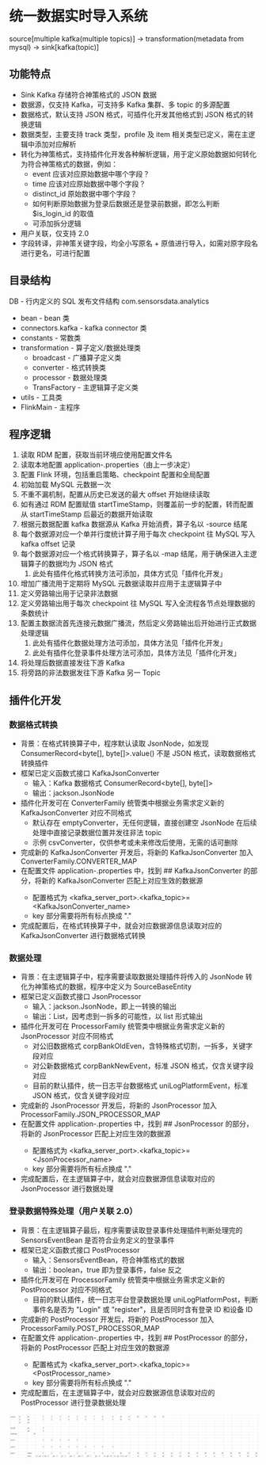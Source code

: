 # 统一数据实时导入系统

source[multiple kafka(multiple topics)]
-> transformation(metadata from mysql)
-> sink[kafka(topic)]

## 功能特点
- Sink Kafka 存储符合神策格式的 JSON 数据
- 数据源，仅支持 Kafka，可支持多 Kafka 集群、多 topic 的多源配置
- 数据格式，默认支持 JSON 格式，可插件化开发其他格式到 JSON 格式的转换逻辑
- 数据类型，主要支持 track 类型，profile 及 item 相关类型已定义，需在主逻辑中添加对应解析
- 转化为神策格式，支持插件化开发各种解析逻辑，用于定义原始数据如何转化为符合神策格式的数据，例如：
  - event 应该对应原始数据中哪个字段？
  - time 应该对应原始数据中哪个字段？
  - distinct_id 原始数据中哪个字段？
  - 如何判断原始数据为登录后数据还是登录前数据，即怎么判断 $is_login_id 的取值
  - 可添加拆分逻辑
- 用户关联，仅支持 2.0
- 字段转译，非神策关键字段，均全小写原名 + 原值进行导入，如需对原字段名进行更名，可进行配置


## 目录结构
DB - 行内定义的 SQL 发布文件结构
com.sensorsdata.analytics
- bean - bean 类
- connectors.kafka - kafka connector 类
- constants - 常数类
- transformation - 算子定义/数据处理类
  - broadcast - 广播算子定义类
  - converter - 格式转换类
  - processor - 数据处理类
  - TransFactory - 主逻辑算子定义类 
- utils - 工具类
- FlinkMain - 主程序

## 程序逻辑
1. 读取 RDM 配置，获取当前环境应使用配置文件名
2. 读取本地配置 application-<env>.properties（由上一步决定） 
3. 配置 Flink 环境，包括重启策略、checkpoint 配置和全局配置
4. 初始加载 MySQL 元数据一次 
5. 不重不漏机制，配置从历史已发送的最大 offset 开始继续读取 
6. 如有通过 RDM 配置赋值 startTimeStamp，则覆盖前一步的配置，转而配置从 startTimeStamp 后最近的数据开始读取 
7. 根据元数据配置 kafka 数据源从 Kafka 开始消费，算子名以 -source 结尾
8. 每个数据源对应一个单并行度统计算子用于每次 checkpoint 往 MySQL 写入 kafka offset 记录
9. 每个数据源对应一个格式转换算子，算子名以 -map 结尾，用于确保进入主逻辑算子的数据均为 JSON 格式
   1. 此处有插件化格式转换方法可添加，具体方式见「插件化开发」
10. 增加广播流用于定期将 MySQL 元数据读取并应用于主逻辑算子中 
11. 定义旁路输出用于记录非法数据 
12. 定义旁路输出用于每次 checkpoint 往 MySQL 写入全流程各节点处理数据的条数统计 
13. 配置主数据流首先连接元数据广播流，然后定义旁路输出后开始进行正式数据处理逻辑 
    1. 此处有插件化数据处理方法可添加，具体方法见「插件化开发」
    2. 此处有插件化登录事件处理方法可添加，具体方法见「插件化开发」
14. 将处理后数据直接发往下游 Kafka 
15. 将旁路的非法数据发往下游 Kafka 另一 Topic

## 插件化开发
### 数据格式转换
- 背景：在格式转换算子中，程序默认读取 JsonNode，如发现 ConsumerRecord<byte[], byte[]>.value() 不是 JSON 格式，读取数据格式转换插件
- 框架已定义函数式接口 KafkaJsonConverter
  - 输入：Kafka 数据格式 ConsumerRecord<byte[], byte[]>
  - 输出：jackson.JsonNode
- 插件化开发可在 ConverterFamily 统管类中根据业务需求定义新的 KafkaJsonConverter 对应不同格式
  - 默认存在 emptyConverter，无任何逻辑，直接创建空 JsonNode 在后续处理中直接记录数据位置并发往非法 topic
  - 示例 csvConverter，仅供参考或未来修改后使用，无需的话可删除
- 完成新的 KafkaJsonConverter 开发后，将新的 KafkaJsonConverter 加入 ConverterFamily.CONVERTER_MAP
- 在配置文件 application-<env>.properties 中，找到 ## KafkaJsonConverter 的部分，将新的 KafkaJsonConverter 匹配上对应生效的数据源
  - 配置格式为 <kafka_server_port>.<kafka_topic>=<KafkaJsonConverter_name>
  - key 部分需要将所有标点换成 "."
- 完成配置后，在格式转换算子中，就会对应数据源信息读取对应的 KafkaJsonConverter 进行数据格式转换

### 数据处理
- 背景：在主逻辑算子中，程序需要读取数据处理插件将传入的 JsonNode 转化为神策格式的数据，程序中定义为 SourceBaseEntity 
- 框架已定义函数式接口 JsonProcessor
    - 输入：jackson.JsonNode，即上一转换的输出
    - 输出：List<SourceBaseEntity>，因考虑到一拆多的可能性，以 list 形式输出
- 插件化开发可在 ProcessorFamily 统管类中根据业务需求定义新的 JsonProcessor 对应不同格式
    - 对公旧数据格式 corpBankOldEven，含特殊格式切割，一拆多，关键字段对应
    - 对公新数据格式 corpBankNewEvent，标准 JSON 格式，仅含关键字段对应
    - 目前的默认插件，统一日志平台数据格式 uniLogPlatformEvent，标准 JSON 格式，仅含关键字段对应
- 完成新的 JsonProcessor 开发后，将新的 JsonProcessor 加入 ProcessorFamily.JSON_PROCESSOR_MAP
- 在配置文件 application-<env>.properties 中，找到 ## JsonProcessor 的部分，将新的 JsonProcessor 匹配上对应生效的数据源
    - 配置格式为 <kafka_server_port>.<kafka_topic>=<JsonProcessor_name>
    - key 部分需要将所有标点换成 "."
- 完成配置后，在主逻辑算子中，就会对应数据源信息读取对应的 JsonProcessor 进行数据处理

### 登录数据特殊处理（用户关联 2.0）
- 背景：在主逻辑算子最后，程序需要读取登录事件处理插件判断处理完的 SensorsEventBean 是否符合业务定义的登录事件
- 框架已定义函数式接口 PostProcessor
    - 输入：SensorsEventBean，符合神策格式的数据
    - 输出：boolean，true 即为登录事件，false 反之
- 插件化开发可在 ProcessorFamily 统管类中根据业务需求定义新的 PostProcessor 对应不同格式
    - 目前的默认插件，统一日志平台登录数据处理 uniLogPlatformPost，判断事件名是否为 "Login" 或 "register"，且是否同时含有登录 ID 和设备 ID
- 完成新的 PostProcessor 开发后，将新的 PostProcessor 加入 ProcessorFamily.POST_PROCESSOR_MAP
- 在配置文件 application-<env>.properties 中，找到 ## PostProcessor 的部分，将新的 PostProcessor 匹配上对应生效的数据源
    - 配置格式为 <kafka_server_port>.<kafka_topic>=<PostProcessor_name>
    - key 部分需要将所有标点换成 "."
- 完成配置后，在主逻辑算子中，就会对应数据源信息读取对应的 PostProcessor 进行登录数据处理

![example](example/example.jpg)